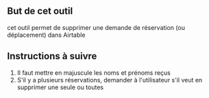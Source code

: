 ## But de cet outil
cet outil permet de supprimer une demande de réservation (ou déplacement) dans Airtable

## Instructions à suivre
1. Il faut mettre en majuscule les noms et prénoms reçus
2. S'il y a plusieurs réservations, demander à l'utilisateur s'il veut en supprimer une seule ou toutes